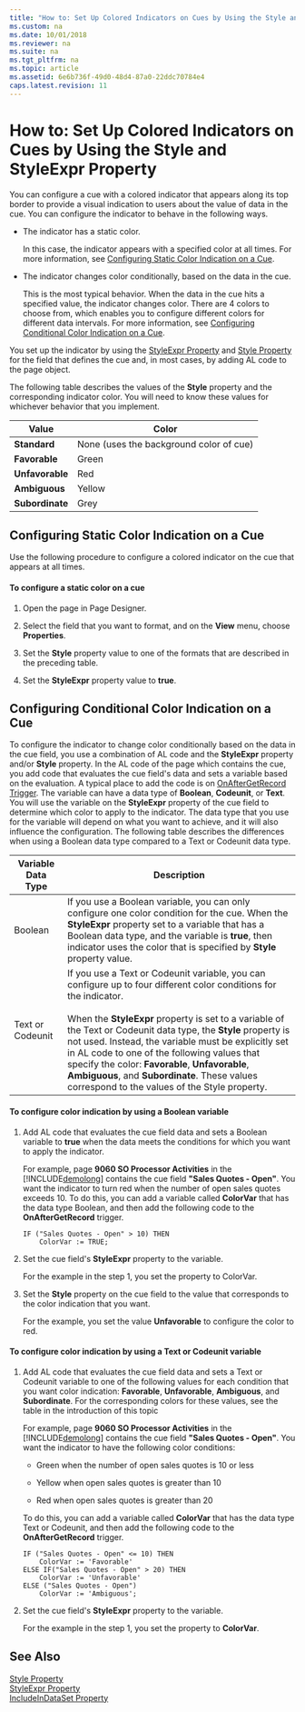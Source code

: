 ```yaml
---
title: "How to: Set Up Colored Indicators on Cues by Using the Style and StyleExpr Property"
ms.custom: na
ms.date: 10/01/2018
ms.reviewer: na
ms.suite: na
ms.tgt_pltfrm: na
ms.topic: article
ms.assetid: 6e6b736f-49d0-48d4-87a0-22ddc70784e4
caps.latest.revision: 11
---
```

# How to: Set Up Colored Indicators on Cues by Using the Style and StyleExpr Property
You can configure a cue with a colored indicator that appears along its top border to provide a visual indication to users about the value of data in the cue. You can configure the indicator to behave in the following ways.  

-   The indicator has a static color.  

     In this case, the indicator appears with a specified color at all times. For more information, see [Configuring Static Color Indication on a Cue](How-to--Set-Up-Colored-Indicators-on-Cues-by-Using-the-Style-and-StyleExpr-Property.md#StaticColor).  

-   The indicator changes color conditionally, based on the data in the cue.  

     This is the most typical behavior. When the data in the cue hits a specified value, the indicator changes color. There are 4 colors to choose from, which enables you to configure different colors for different data intervals. For more information, see [Configuring Conditional Color Indication on a Cue](How-to--Set-Up-Colored-Indicators-on-Cues-by-Using-the-Style-and-StyleExpr-Property.md#ConditionColor).  

 You set up the indicator by using the [StyleExpr Property](StyleExpr-Property.md) and [Style Property](Style-Property.md) for the field that defines the cue and, in most cases, by adding AL code to the page object.  

 The following table describes the values of the **Style** property and the corresponding indicator color. You will need to know these values for whichever behavior that you implement.  

|Value|Color|  
|-----------|-----------|  
|**Standard**|None \(uses the background color of cue\)|  
|**Favorable**|Green|  
|**Unfavorable**|Red|  
|**Ambiguous**|Yellow|  
|**Subordinate**|Grey|  

##  <a name="StaticColor"></a> Configuring Static Color Indication on a Cue  
 Use the following procedure to configure a colored indicator on the cue that appears at all times.  

#### To configure a static color on a cue  

1.  Open the page in Page Designer.  

2.  Select the field that you want to format, and on the **View** menu, choose **Properties**.  

3.  Set the **Style** property value to one of the formats that are described in the preceding table.  

4.  Set the **StyleExpr** property value to **true**.  

##  <a name="ConditionColor"></a> Configuring Conditional Color Indication on a Cue  
 To configure the indicator to change color conditionally based on the data in the cue field, you use a combination of AL code and the **StyleExpr** property and/or **Style** property. In the AL code of the page which contains the cue, you add code that evaluates the cue field's data and sets a variable based on the evaluation. A typical place to add the code is on [OnAfterGetRecord Trigger](OnAfterGetRecord-Trigger.md). The variable can have a data type of **Boolean**, **Codeunit**, or **Text**. You will use the variable on the **StyleExpr** property of the cue field to determine which color to apply to the indicator. The data type that you use for the variable will depend on what you want to achieve, and it will also influence the configuration. The following table describes the differences when using a Boolean data type compared to a Text or Codeunit data type.  

|Variable Data Type|Description|  
|------------------------|-----------------|  
|Boolean|If you use a Boolean variable, you can only configure one color condition for the cue. When the **StyleExpr** property set to a variable that has a Boolean data type, and the variable is **true**, then indicator uses the color that is specified by **Style** property value.|  
|Text or Codeunit|If you use a Text or Codeunit variable, you can configure up to four different color conditions for the indicator.<br /><br /> When the **StyleExpr** property is set to a variable of the Text or Codeunit data type, the **Style** property is not used. Instead, the variable must be explicitly set in AL code to one of the following values that specify the color: **Favorable**, **Unfavorable**, **Ambiguous**, and **Subordinate**. These values correspond to the values of the Style property.|  

#### To configure color indication by using a Boolean variable  

1.  Add AL code that evaluates the cue field data and sets a Boolean variable to **true** when the data meets the conditions for which you want to apply the indicator.  

     For example, page **9060 SO Processor Activities** in the [!INCLUDE[demolong](includes/demolong_md.md)] contains the cue field **"Sales Quotes - Open"**. You want the indicator to turn red when the number of open sales quotes exceeds 10. To do this, you can add a variable called **ColorVar** that has the data type Boolean, and then add the following code to the **OnAfterGetRecord** trigger.  

    ```  
    IF ("Sales Quotes - Open" > 10) THEN  
        ColorVar := TRUE;  
    ```  

2.  Set the cue field's **StyleExpr** property to the variable.  

     For the example in the step 1, you set the property to ColorVar.  

3.  Set the **Style** property on the cue field to the value that corresponds to the color indication that you want.  

     For the example, you set the value **Unfavorable** to configure the color to red.  

#### To configure color indication by using a Text or Codeunit variable  

1.  Add AL code that evaluates the cue field data and sets a Text or Codeunit variable to one of the following values for each condition that you want color indication: **Favorable**, **Unfavorable**, **Ambiguous**, and **Subordinate**. For the corresponding colors for these values, see the table in the introduction of this topic  

     For example, page **9060 SO Processor Activities** in the [!INCLUDE[demolong](includes/demolong_md.md)] contains the cue field **"Sales Quotes - Open"**. You want the indicator to have the following color conditions:  

    -   Green when the number of open sales quotes is 10 or less  

    -   Yellow when open sales quotes is greater than 10  

    -   Red when open sales quotes is greater than 20  

     To do this, you can add a variable called **ColorVar** that has the data type Text or Codeunit, and then add the following code to the **OnAfterGetRecord** trigger.  

    ```  
    IF ("Sales Quotes - Open" <= 10) THEN  
        ColorVar := 'Favorable'  
    ELSE IF("Sales Quotes - Open" > 20) THEN  
        ColorVar := 'Unfavorable'  
    ELSE ("Sales Quotes - Open")  
        ColorVar := 'Ambiguous';  
    ```  

2.  Set the cue field's **StyleExpr** property to the variable.  

     For the example in the step 1, you set the property to **ColorVar**.  

## See Also  
 [Style Property](Style-Property.md)   
 [StyleExpr Property](StyleExpr-Property.md)   
 [IncludeInDataSet Property](IncludeInDataSet-Property.md)

